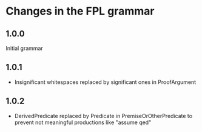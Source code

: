 # Changes in the FPL grammar
## 1.0.0 
Initial grammar
## 1.0.1
* Insignificant whitespaces replaced by significant ones in ProofArgument
## 1.0.2
* DerivedPredicate replaced by Predicate in PremiseOrOtherPredicate to prevent not meaningful productions like "assume qed"